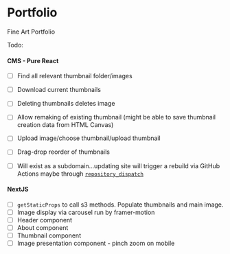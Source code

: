 # Portfolio

Fine Art Portfolio

Todo:
#### CMS - Pure React
* [ ] Find all relevant thumbnail folder/images
* [ ] Download current thumbnails
* [ ] Deleting thumbnails deletes image
* [ ] Allow remaking of existing thumbnail (might be able to save thumbnail creation data from HTML Canvas)
* [ ] Upload image/choose thumbnail/upload thumbnail
* [ ] Drag-drop reorder of thumbnails
* [ ] Will exist as a subdomain...updating site will trigger a rebuild via GitHub Actions maybe through [`repository_dispatch`](https://stackoverflow.com/questions/68147899/whats-is-the-difference-between-repository-dispatch-and-workflow-dispatch-in-git)


#### NextJS
* [ ] `getStaticProps` to call s3 methods. Populate thumbnails and main image.
* [ ] Image display via carousel run by framer-motion
* [ ] Header component
* [ ] About component
* [ ] Thumbnail component
* [ ] Image presentation component - pinch zoom on mobile